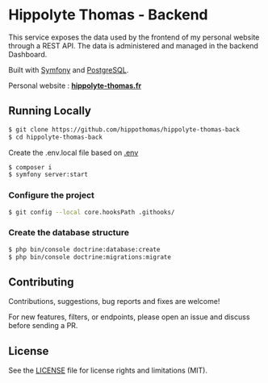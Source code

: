 # Hippolyte Thomas - Backend

This service exposes the data used by the frontend of my personal website through a REST API. The data is administered and managed in the backend Dashboard.

Built with [Symfony](https://symfony.com/) and [PostgreSQL](https://www.postgresql.org/).

Personal website : **[hippolyte-thomas.fr](https://hippolyte-thomas.fr/)**

## Running Locally
```bash
$ git clone https://github.com/hippothomas/hippolyte-thomas-back
$ cd hippolyte-thomas-back
```
Create the .env.local file based on [.env](.env)

```bash
$ composer i
$ symfony server:start
```

### Configure the project
```bash
$ git config --local core.hooksPath .githooks/
```

### Create the database structure

```bash
$ php bin/console doctrine:database:create
$ php bin/console doctrine:migrations:migrate
```

## Contributing
Contributions, suggestions, bug reports and fixes are welcome!

For new features, filters, or endpoints, please open an issue and discuss before sending a PR.

## License
See the [LICENSE](LICENSE.md) file for license rights and limitations (MIT).
